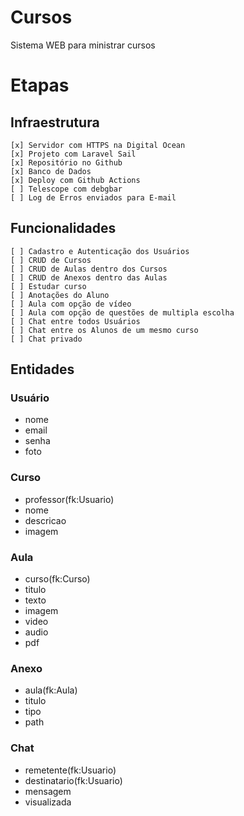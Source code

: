 # Cursos

Sistema WEB para ministrar cursos

# Etapas

## Infraestrutura
    [x] Servidor com HTTPS na Digital Ocean
    [x] Projeto com Laravel Sail
    [x] Repositório no Github
    [x] Banco de Dados
    [x] Deploy com Github Actions
    [ ] Telescope com debgbar
    [ ] Log de Erros enviados para E-mail

## Funcionalidades
    [ ] Cadastro e Autenticação dos Usuários
    [ ] CRUD de Cursos
    [ ] CRUD de Aulas dentro dos Cursos
    [ ] CRUD de Anexos dentro das Aulas
    [ ] Estudar curso
    [ ] Anotações do Aluno
    [ ] Aula com opção de vídeo
    [ ] Aula com opção de questões de multipla escolha
    [ ] Chat entre todos Usuários
    [ ] Chat entre os Alunos de um mesmo curso
    [ ] Chat privado

## Entidades

### Usuário
- nome
- email
- senha
- foto

### Curso
- professor(fk:Usuario)
- nome
- descricao
- imagem

### Aula
- curso(fk:Curso)
- titulo
- texto
- imagem
- video
- audio
- pdf

### Anexo
- aula(fk:Aula)
- titulo
- tipo
- path

### Chat
- remetente(fk:Usuario)
- destinatario(fk:Usuario)
- mensagem
- visualizada
